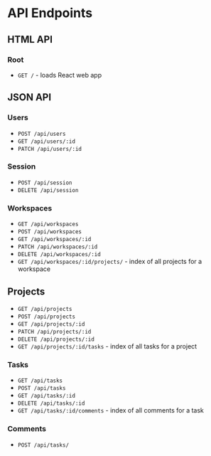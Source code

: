 # API Endpoints

## HTML API

### Root

- `GET /` - loads React web app

## JSON API

### Users

- `POST /api/users`
- `GET /api/users/:id`
- `PATCH /api/users/:id`

### Session

- `POST /api/session`
- `DELETE /api/session`


### Workspaces

- `GET /api/workspaces`
- `POST /api/workspaces`
- `GET /api/workspaces/:id`
- `PATCH /api/workspaces/:id`
- `DELETE /api/workspaces/:id`
- `GET /api/workspaces/:id/projects/` - index of all projects for a workspace

## Projects

- `GET /api/projects`
- `POST /api/projects`
- `GET /api/projects/:id`
- `PATCH /api/projects/:id`
- `DELETE /api/projects/:id`
- `GET /api/projects/:id/tasks` - index of all tasks for a project

### Tasks

- `GET /api/tasks`
- `POST /api/tasks`
- `GET /api/tasks/:id`
- `DELETE /api/tasks/:id`
- `GET /api/tasks/:id/comments` - index of all comments for a task


### Comments

- `POST /api/tasks/`
